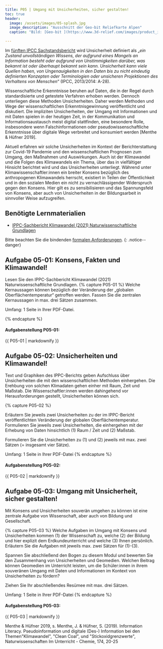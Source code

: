 ```yaml
---
title: P05 | Umgang mit Unsicherheiten, sicher gestalten!
toc: true
header:
  image: /assets/images/05-splash.jpg
  image_description: "Ausschnitt der Geo-bit Reliefkarte Alpen"
  caption: "Bild: [Geo-bit ](https://www.3d-relief.com/images/product_images/original_images/reliefkarte_alpen_detai3.jpg)   Ausschnitt der Reliefkarte Alpen, Copyright: [Geo-Bit](https://www.3d-relief.com/)"
  
---
```


Im [fünften IPCC Sachstandsbericht](https://www.umweltbundesamt.de/themen/klima-energie/klimawandel/weltklimarat/fuenfter-sachstandsbericht-des-weltklimarats) wird Unsicherheit definiert als „*ein Zustand unvollständigen Wissens, der aufgrund eines Mangels an Information besteht oder aufgrund von Unstimmigkeiten darüber, was bekannt ist oder überhaupt bekannt sein kann. Unsicherheit kann viele Quellen haben, von Ungenauigkeiten in den Daten bis zu nicht eindeutig definierten Konzepten oder Terminologien oder unsicheren Projektionen des Verhaltens von Menschen*“ (IPCC, 2013/2014: A-28). 

Wissenschaftliche Erkenntnisse beruhen auf Daten, die in der Regel durch standardisierte und getestete Verfahren erhoben werden. Dennoch unterliegen diese Methoden Unsicherheiten. Daher werden Methoden und Wege der wissenschaftlichen Erkenntnisgewinnung veröffentlicht und diskutiert. 
Die impliziten Unsicherheiten, der Umgang mit Informationen und mit Daten spielen in der heutigen Zeit, in der Kommunikation und Informationsaustausch meist digital stattfinden, eine besondere Rolle, insbesondere wenn Falschinformationen oder pseudowissenschaftliche Erkenntnisse über digitale Wege verbreitet und konsumiert werden [Menthe & Hüfner 2019]. 

Aktuell erfahren wir solche Unsicherheiten im Kontext der Berichterstattung zur Covid-19 Pandemie und den wissenschaftlichen Prognosen zum Umgang, den Maßnahmen und Auswirkungen. Auch ist der Klimawandel und die Folgen des Klimawandels ein Thema, über das in vielfältiger Hinsicht berichtet wird und das Unsicherheiten unterliegt. Während unter Klimawissenschaftler:innen ein breiter Konsens bezüglich des anthropogenen Klimawandels herrscht, existiert in Teilen der Öffentlichkeit und in den sozialen Medien ein nicht zu vernachlässigender Widerspruch gegen den Konsens. Hier gilt es zu sensibilisieren und das Spannungsfeld von Konsens, aber auch von Unsicherheiten in der Bildungsarbeit in sinnvoller Weise aufzugreifen.

 

## Benötigte Lernmaterialien
* [IPPC-Sachbericht Klimawandel (2021) Naturwissenschaftliche Grundlagen]( https://www.de-ipcc.de/media/content/AR6-WGI-SPM_de.pdf)

Bitte beachten Sie die bindenden [formalen Anforderungen](https://geomoer.github.io/moer-meko//unit00/unit00-03_assignments.html#formale-anforderungen).
{: .notice--danger}

## Aufgabe 05-01: Konsens, Fakten und Klimawandel!
Lesen Sie den IPPC-Sachbericht Klimawandel (2021) Naturwissenschaftliche Grundlagen. 
{% capture P05-01 %}
Welche Kernaussagen können bezüglich der Veränderung der „globalen Oberflächentemperatur“ getroffen werden. Fassen Sie die zentralen Kernaussagen in max. drei Sätzen zusammen.

Umfang: 1 Seite in Ihrer PDF-Datei.

{% endcapture %}

<div class="notice--success">
  <h4 class="no_toc">Aufgabenstellung P05-01:</h4>
  {{ P05-01 | markdownify }}
</div>


## Aufgabe 05-02: Unsicherheiten und Klimawandel!

Text und Graphiken des IPPC-Berichts geben Aufschluss über Unsicherheiten die mit den wissenschaftlichen Methoden einhergehen. Die Erehbung von solchen Klimadaten gehen einher mit Raum, Zeit und Maßstab. Die Wissenschaftler:innen werden dahingehend vor Herausforderungen gestellt, Unsicherheiten können sich. 

{% capture P05-02 %}

Erläutern Sie jeweils zwei Unsicherheiten zu der im IPPC-Bericht veröffentlichten Veränderung der globalen Oberflächentemperatur. Formulieren Sie jeweils zwei Unsicherheiten, die einhergehen mit der Erhebung von Daten hinsichtlich (1) Raum / Zeit und (2) Maßstab.

Formulieren Sie die Unsicherheiten zu (1) und (2) jeweils mit max. zwei Sätzen (= insgesamt vier Sätze).


Umfang: 1 Seite in Ihrer PDF-Datei
{% endcapture %}


<div class="notice--success">
  <h4 class="no_toc">Aufgabenstellung P05-02:</h4>
  {{ P05-02 | markdownify }}
</div>


## Aufgabe 05-03: Umgang mit Unsicherheit, sicher gestalten!

Mit Konsens und Unsicherheiten souverän umgehen zu können ist eine zentrale Aufgabe von Wissenschaft, aber auch von Bildung und Gesellschaft. 

{% capture P05-03 %}
Welche Aufgaben im Umgang mit Konsens und Unsicherheiten kommen (1) der Wissenschaft zu, welche (2) der Bildung und hier explizit dem Erdkundeunterricht und welche (3) Ihnen persönlich. 
Erläutern Sie die Aufgaben mit jeweils max. zwei Sätzen für (1)-(3).



Spannen Sie abschließend den Bogen zu diesem Modul und bewerten Sie den Zusammenhang von Unsicherheiten und Geomedien. Welchen Beitrag können Geomedien im Unterricht leisten, um die Schüler:innen in ihrem souveränen Umgang mit Daten und Informationen im Kontext von Unsicherheiten zu fördern? 

Ziehen Sie Ihr abschließendes Resümee mit max. drei Sätzen.  

Umfang: 1 Seite in Ihrer PDF-Datei
{% endcapture %}


<div class="notice--success">
  <h4 class="no_toc">Aufgabenstellung P05-03:</h4>
  {{ P05-03 | markdownify }}
</div>

Menthe & Hüfner 2019, s. Menthe, J. & Hüfner, S. (2019). Information Literacy. Pseudoinformation und digitale (Des-) Information bei den Themen"Klimawandel", "Clean Coal", und "Stickoxidgrenzwerte", Naturwissenschaften Im Unterricht - Chemie, 174, 20-25
